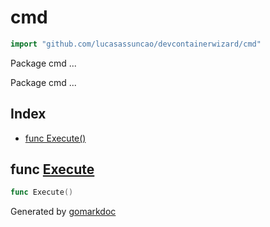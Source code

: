 <!-- gomarkdoc:embed:start -->

<!-- Code generated by gomarkdoc. DO NOT EDIT -->

# cmd

```go
import "github.com/lucasassuncao/devcontainerwizard/cmd"
```

Package cmd ...

Package cmd ...

## Index

- [func Execute\(\)](<#Execute>)


<a name="Execute"></a>
## func [Execute](<https://github.com/lucasassuncao/devcontainerwizard/blob/main/cmd/root.go#L19>)

```go
func Execute()
```



Generated by [gomarkdoc](<https://github.com/princjef/gomarkdoc>)


<!-- gomarkdoc:embed:end -->